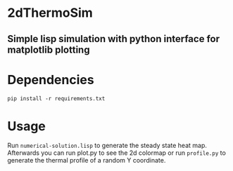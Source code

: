 # 2dThermoSim
## Simple lisp simulation with python interface for matplotlib plotting

# Dependencies

`pip install -r requirements.txt`

# Usage

Run `numerical-solution.lisp` to generate the steady state heat map. Afterwards you can run plot.py to see the 2d colormap or run `profile.py` to generate the thermal profile of a random Y coordinate.